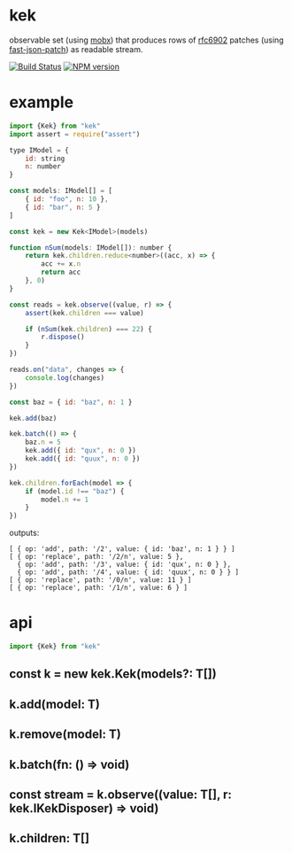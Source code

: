 # kek

observable set (using [mobx](https://github.com/mobxjs/mobx)) that produces rows of [rfc6902](https://tools.ietf.org/html/rfc6902) patches (using [fast-json-patch](https://github.com/Starcounter-Jack/JSON-Patch)) as readable stream.

[![Build Status](https://travis-ci.org/tetsuo/kek.svg?branch=master)](http://travis-ci.org/tetsuo/kek)
[![NPM version](https://badge.fury.io/js/kek.svg)](http://badge.fury.io/js/kek)

# example

```js
import {Kek} from "kek"
import assert = require("assert")

type IModel = {
	id: string
	n: number
}

const models: IModel[] = [
	{ id: "foo", n: 10 },
	{ id: "bar", n: 5 }
]

const kek = new Kek<IModel>(models)

function nSum(models: IModel[]): number {
	return kek.children.reduce<number>((acc, x) => {
		acc += x.n
		return acc
	}, 0)
}

const reads = kek.observe((value, r) => {
	assert(kek.children === value)

	if (nSum(kek.children) === 22) {
		r.dispose()
	}
})

reads.on("data", changes => {
	console.log(changes)
})

const baz = { id: "baz", n: 1 }

kek.add(baz)

kek.batch(() => {
	baz.n = 5
	kek.add({ id: "qux", n: 0 })
	kek.add({ id: "quux", n: 0 })
})

kek.children.forEach(model => {
	if (model.id !== "baz") {
		model.n += 1
	}
})

```

outputs:

```
[ { op: 'add', path: '/2', value: { id: 'baz', n: 1 } } ]
[ { op: 'replace', path: '/2/n', value: 5 },
  { op: 'add', path: '/3', value: { id: 'qux', n: 0 } },
  { op: 'add', path: '/4', value: { id: 'quux', n: 0 } } ]
[ { op: 'replace', path: '/0/n', value: 11 } ]
[ { op: 'replace', path: '/1/n', value: 6 } ]
```

# api

```js
import {Kek} from "kek" 
```

## const k = new kek.Kek<T>(models?: T[])

## k.add(model: T)

## k.remove(model: T)

## k.batch(fn: () => void)

## const stream = k.observe((value: T[], r: kek.IKekDisposer) => void)

## k.children: T[]
